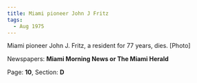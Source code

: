 ```yaml
---  
title: Miami pioneer John J Fritz  
tags:  
  - Aug 1975  
---  
```

  
Miami pioneer John J. Fritz, a resident for 77 years, dies. [Photo]  
  
Newspapers: **Miami Morning News or The Miami Herald**  
  
Page: **10**, Section: **D** 
